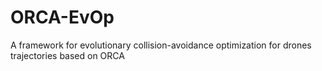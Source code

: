 # ORCA-EvOp
A framework for evolutionary collision-avoidance optimization for drones trajectories based on ORCA 
